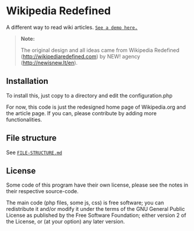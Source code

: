 Wikipedia Redefined
===
A different way to read wiki articles. [`See a demo here.`](https://projects.ramon.codes/wikipedia-redefined)

> **Note:**
>
> The original design and all ideas came from Wikipedia Redefined
> (http://wikipediaredefined.com) by NEW! agency (http://newisnew.lt/en).


Installation
---
To install this, just copy to a directory and edit the configuration.php

For now, this code is just the redesigned home page of Wikipedia.org and the
article page. If you can, please contribute by adding more functionalities.


File structure
---
See [`FILE-STRUCTURE.md`](https://github.com/ramon82/wikipedia-redefined.php/blob/master/FILE-STRUCTURE.md)


License
---
Some code of this program have their own license, please see the notes in their
respective source-code.

The main code (php files, some js, css) is free software; you can redistribute
it and/or modify it under the terms of the GNU General Public License as
published by the Free Software Foundation; either version 2 of the License, or
(at your option) any later version.
